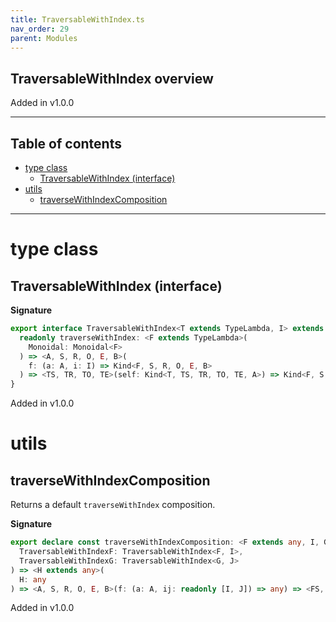 ```yaml
---
title: TraversableWithIndex.ts
nav_order: 29
parent: Modules
---
```


## TraversableWithIndex overview

Added in v1.0.0

---

<h2 class="text-delta">Table of contents</h2>

- [type class](#type-class)
  - [TraversableWithIndex (interface)](#traversablewithindex-interface)
- [utils](#utils)
  - [traverseWithIndexComposition](#traversewithindexcomposition)

---

# type class

## TraversableWithIndex (interface)

**Signature**

```ts
export interface TraversableWithIndex<T extends TypeLambda, I> extends TypeClass<T> {
  readonly traverseWithIndex: <F extends TypeLambda>(
    Monoidal: Monoidal<F>
  ) => <A, S, R, O, E, B>(
    f: (a: A, i: I) => Kind<F, S, R, O, E, B>
  ) => <TS, TR, TO, TE>(self: Kind<T, TS, TR, TO, TE, A>) => Kind<F, S, R, O, E, Kind<T, TS, TR, TO, TE, B>>
}
```

Added in v1.0.0

# utils

## traverseWithIndexComposition

Returns a default `traverseWithIndex` composition.

**Signature**

```ts
export declare const traverseWithIndexComposition: <F extends any, I, G extends any, J>(
  TraversableWithIndexF: TraversableWithIndex<F, I>,
  TraversableWithIndexG: TraversableWithIndex<G, J>
) => <H extends any>(
  H: any
) => <A, S, R, O, E, B>(f: (a: A, ij: readonly [I, J]) => any) => <FS, FR, FO, FE, GS, GR, GO, GE>(fga: any) => any
```

Added in v1.0.0

